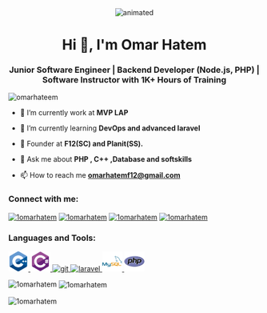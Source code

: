<div align="center">
  <img src="https://media.giphy.com/media/v1.Y2lkPTc5MGI3NjExczVoNTh2Mnh4NG9pbnEzYTdmM2J5Z2ZmcDI5eWoweTh3am1ibTJmNyZlcD12MV9pbnRlcm5hbF9naWZfYnlfaWQmY3Q9Zw/Ws6T5PN7wHv3cY8xy8/giphy.gif" alt="animated" />
</div>

<h1 align="center">Hi 👋, I'm Omar Hatem</h1>
<h3 align="center">Junior Software Engineer | Backend Developer (Node.js, PHP) | Software Instructor with 1K+ Hours of Training
</h3>

<p align="left"> <img src="https://komarev.com/ghpvc/?username=omarhateem&label=Profile%20views&color=0e75b6&style=flat" alt="omarhateem" /> </p>

- 🔭 I’m currently work at **MVP LAP**

- 🌱 I’m currently learning **DevOps and advanced laravel**

- 🤝 Founder at **F12(SC) and Planit(SS).**

- 💬 Ask me about **PHP , C++ ,Database and softskills**

- 📫 How to reach me **omarhatemf12@gmail.com**

<h3 align="left">Connect with me:</h3>
<p align="left">
<a href="https://twitter.com/1omarhatem" target="blank"><img align="center" src="https://raw.githubusercontent.com/rahuldkjain/github-profile-readme-generator/master/src/images/icons/Social/twitter.svg" alt="1omarhatem" height="30" width="40" /></a>
<a href="https://linkedin.com/in/1omarhatem" target="blank"><img align="center" src="https://raw.githubusercontent.com/rahuldkjain/github-profile-readme-generator/master/src/images/icons/Social/linked-in-alt.svg" alt="1omarhatem" height="30" width="40" /></a>
<a href="https://fb.com/1omarhatem" target="blank"><img align="center" src="https://raw.githubusercontent.com/rahuldkjain/github-profile-readme-generator/master/src/images/icons/Social/facebook.svg" alt="1omarhatem" height="30" width="40" /></a>
<a href="https://instagram.com/1omarhatem" target="blank"><img align="center" src="https://raw.githubusercontent.com/rahuldkjain/github-profile-readme-generator/master/src/images/icons/Social/instagram.svg" alt="1omarhatem" height="30" width="40" /></a>
</p>

<h3 align="left">Languages and Tools:</h3>
<p align="left"> <a href="https://www.w3schools.com/cpp/" target="_blank" rel="noreferrer"> <img src="https://raw.githubusercontent.com/devicons/devicon/master/icons/cplusplus/cplusplus-original.svg" alt="cplusplus" width="40" height="40"/> </a> <a href="https://www.w3schools.com/cs/" target="_blank" rel="noreferrer"> <img src="https://raw.githubusercontent.com/devicons/devicon/master/icons/csharp/csharp-original.svg" alt="csharp" width="40" height="40"/> </a> <a href="https://git-scm.com/" target="_blank" rel="noreferrer"> <img src="https://www.vectorlogo.zone/logos/git-scm/git-scm-icon.svg" alt="git" width="40" height="40"/> </a> <a href="https://laravel.com/" target="_blank" rel="noreferrer"> <img src="https://laravel.com/img/logomark.min.svg" alt="laravel" width="40" height="40"/> </a> <a href="https://www.mysql.com/" target="_blank" rel="noreferrer"> <img src="https://raw.githubusercontent.com/devicons/devicon/master/icons/mysql/mysql-original-wordmark.svg" alt="mysql" width="40" height="40"/> </a> <a href="https://www.php.net" target="_blank" rel="noreferrer"> <img src="https://raw.githubusercontent.com/devicons/devicon/master/icons/php/php-original.svg" alt="php" width="40" height="40"/> </a> </p>

<p><img align="left" src="https://github-readme-stats.vercel.app/api/top-langs?username=1omarhatem&show_icons=true&locale=en&layout=compact" alt="1omarhatem" /></p>

<p>&nbsp;<img align="center" src="https://github-readme-stats.vercel.app/api?username=1omarhatem&show_icons=true&locale=en" alt="1omarhatem" /></p>

<p><img align="center" src="https://github-readme-streak-stats.herokuapp.com/?user=1omarhatem&" alt="1omarhatem" /></p>


